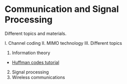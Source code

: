 # Communication and Signal Processing 

Different topics and materials. 

I. Channel coding
II. MIMO technology
III. Different topics
1. Information theory
* [Huffman codes tutorial](https://nbviewer.jupyter.org/format/slides/gist/kirlf/622edd619c29e6374c124a2914a242ea#/)
2. Signal processing
3. Wireless communications
